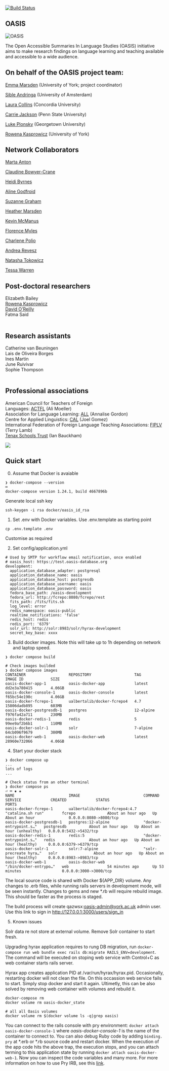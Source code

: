 [![Build Status](https://travis-ci.org/digital-york/oasis.svg?branch=master)](https://travis-ci.org/digital-york/oasis)

## OASIS

![OASIS](app/assets/images/WhiteBckG_BiggerWords.png)

The Open Accessible Summaries In Language Studies (OASIS) initiative aims to make research findings on language learning and teaching available and accessible to a wide audience.


## On behalf of the OASIS project team:

<p><a target="_blank" href="https://www.york.ac.uk/education/our-staff/academic/emma-marsden/">Emma Marsden</a> (University of York; project coordinator)</p>
<p><a target="_blank" href="http://www.uva.nl/profiel/a/n/s.j.andringa/s.j.andringa.html">Sible Andringa</a> (University of Amsterdam)</p>
<p><a target="_blank" href="http://www.concordia.ca/artsci/education/faculty.html?fpid%3Dlaura-collins">Laura Collins</a> (Concordia University)</p>
<p><a target="_blank" href="http://cls.psu.edu/people/cnj1">Carrie Jackson</a> (Penn State University)</p>
<p><a target="_blank" href="https://lukeplonsky.wordpress.com/">Luke Plonsky</a> (Georgetown University)</p>
<p><a target="_blank" href="http://digitalcreativity.ac.uk/people/dr-rowena-kasprowicz">Rowena Kasprowicz</a> (University of York)</p>
 
## Network Collaborators

<p><a target="_blank" href="https://liberalarts.iupui.edu/directory/bio/manton">Marta Anton</a></p>
<p><a target="_blank" href="https://www.york.ac.uk/education/our-staff/academic/claudine-bowyer-crane/">Claudine Bowyer-Crane</a></p>
<p><a target="_blank" href="https://german.georgetown.edu/story/1242751814140.html">Heidi Byrnes</a></p>
<p><a target="_blank" href="http://sls.msu.edu/people/core-faculty/aline-godfroid/">Aline Godfroid</a></p>
<p><a target="_blank" href="https://www.reading.ac.uk/education/about/staff/s-j-graham.aspx">Suzanne Graham</a></p>
<p><a target="_blank" href="https://www.york.ac.uk/language/people/academic-research/heather-marsden/">Heather Marsden</a></p>
<p><a target="_blank" href="http://aplng.la.psu.edu/people/kzm197">Kevin McManus</a></p>
<p><a target="_blank" href="https://www1.essex.ac.uk/langling/staff/profile.aspx?ID=2332">Florence Myles</a></p>
<p><a target="_blank" href="http://polio.msu.domains/">Charlene Polio</a></p>
<p><a target="_blank" href="https://iris.ucl.ac.uk/iris/browse/profile?upi=AREVE24">Andrea Revesz</a></p>
<p><a target="_blank" href="https://psychology.pitt.edu/people/natasha-tokowicz-phd">Natasha Tokowicz</a></p>
<p><a target="_blank" href="http://www.pitt.edu/~tessa/">Tessa Warren</a></p>

## Post-doctoral researchers 
 
Elizabeth Bailey<br/>
<a href="http://digitalcreativity.ac.uk/people/dr-rowena-kasprowicz">Rowena Kasprowicz</a><br/>
<a href="https://www.york.ac.uk/education/research/progress/david-oreilly/#tab-1">David O’Reilly</a><br/>
Fatma Said<br/><br/> 

## Research assistants

Catherine van Beuningen<br/>
Lais de Oliveira Borges<br/>
Ines Martin<br/>
June Ruivivar<br/>
Sophie Thompson<br/><br/>

## Professional associations

American Council for Teachers of Foreign<br/>
Languages: <a href="https://www.actfl.org/">ACTFL</a> (Ali Moeller)<br/>
Association for Language Learning: <a href="https://www.all-languages.org.uk/">ALL</a> (Annalise Gordon)<br/>
Centre for Applied Linguistics: <a href="http://www.cal.org/">CAL</a> (Joel Gomez)<br/>
International Federation of Foreign Language Teaching Associations: <a href="https://fiplv.com/">FIPLV</a> (Terry Lamb)<br/>
<a href="https://www.tenaxschoolstrust.co.uk/">Tenax Schools Trust</a> (Ian Bauckham)<br/>

![](app/assets/images/ESRC-logo-300x258.jpg)

## Quick start
0. Assume that Docker is avaiable
```
❯ docker-compose --version                                                                 ═
docker-compose version 1.24.1, build 4667896b
```
Generate local ssh key
```
ssh-keygen -i rsa docker/oasis_id_rsa
```

1. Set .env with Docker variables. Use .env.template as starting point
```
cp .env.template .env
```
Customise as required

2. Set config/application.yml
```
# Used by SMTP for workflow email notification, once enabled
# oasis_host: https://test.oasis-database.org
development:
  application_database_adapter: postgresql
  application_database_name: oasis
  application_database_host: postgresdb
  application_database_username: oasis
  application_database_password: oasis
  fedora_base_path: /oasis-development
  fedora_url: http://fcrepo:8080/fcrepo/rest
  fits_path: /fits/fits.sh
  log_level: error
  redis_namespace: oasis-public
  realtime_notifications: 'false'
  redis_host: redis
  redis_port: '6379'
  solr_url: http://solr:8983/solr/hyrax-development
  secret_key_base: xxxx
```
3. Build docker images. Note this will take up to 1h depending on network and laptop speed.
```
❯ docker compose build

# Check images builded
❯ docker compose images
CONTAINER                   REPOSITORY                   TAG                 IMAGE ID            SIZE
oasis-docker-app-1          oasis-docker-app             latest              dd2e3a780415        4.06GB
oasis-docker-console-1      oasis-docker-console         latest              f65bc54e190c        4.06GB
oasis-docker-fcrepo-1       ualbertalib/docker-fcrepo4   4.7                 15806dadb895        603MB
oasis-docker-postgresdb-1   postgres                     12-alpine           f976fa42a711        230MB
oasis-docker-redis-1        redis                        5                   99ee9af2b6b1        110MB
oasis-docker-solr-1         solr                         7-alpine            64cb096f9679        300MB
oasis-docker-web-1          oasis-docker-web             latest              28960e732066        4.06GB
```
4. Start your docker stack
```
❯ docker compose up
...
lots of logs
...

# Check status from an other terminal
❯ docker compose ps                                                                  ⏎ ═ ✹ ✚
NAME                        IMAGE                            COMMAND                  SERVICE             CREATED             STATUS                         PORTS
oasis-docker-fcrepo-1       ualbertalib/docker-fcrepo4:4.7   "catalina.sh run"        fcrepo              About an hour ago   Up About an hour               0.0.0.0:8080->8080/tcp
oasis-docker-postgresdb-1   postgres:12-alpine               "docker-entrypoint.s…"   postgresdb          About an hour ago   Up About an hour (unhealthy)   0.0.0.0:5432->5432/tcp
oasis-docker-redis-1        redis:5                          "docker-entrypoint.s…"   redis               About an hour ago   Up About an hour (healthy)     0.0.0.0:6379->6379/tcp
oasis-docker-solr-1         solr:7-alpine                    "solr-precreate hyra…"   solr                About an hour ago   Up About an hour (healthy)     0.0.0.0:8983->8983/tcp
oasis-docker-web-1          oasis-docker-web                 "/bin/docker-entrypo…"   web                 54 minutes ago      Up 53 minutes                  0.0.0.0:3000->3000/tcp
```

The local source code is shared with Docker ${APP_DIR} volume. Any changes to .erb files, while running rails servers  in development mode, will be seen instantly. Changes to gems and new *.rb will require rebuild image. This should be faster as the process is staged.   

The build process will create qazwsx:oasis-admin@york.ac.uk admin user. Use this link to sign in http://127.0.0.1:3000/users/sign_in

5. Known issues

Solr data re not store at external volume. Remove Solr container to start fresh.

Upgrading hyrax application requires to rung DB migration, run ```docker-compose run web bundle exec rails db:migrate RAILS_ENV=development```. The command will be executed on stoping web service with Control+C as web container starts rails server.

Hyrax app creates application PID at /var/run/hyrax/hyrax.pid. Occasionally, restarting docker will not clean the file. On this occassion web service fails to start. Simply stop docker and start it again. Ultimetly, this can be also solved by removing web container with volumes and rebuild it.
```
docker-compose rm
docker volume rm oasis-docker_state 

# all all Oasis volumes
docker volume rm $(docker volume ls -q|grep oasis) 
```

You can connect to the rails console with pry environment: ```docker attach oasis-docker-console-1``` where _oasis-docker-console-1_ is the name of the container to connect to. You can also debug Ruby code by adding ```binding. pry``` at *.erb or *.rb source code and restart docker. When the execution of the app code hits the above trap,  the execution stops, and you can attach terming to this application state by running ```docker attach oasis-docker-web-1```. Now you can inspect the code variables and many more. For more information on how to use Pry IRB, see this [link](https://github.com/pry/pry). 